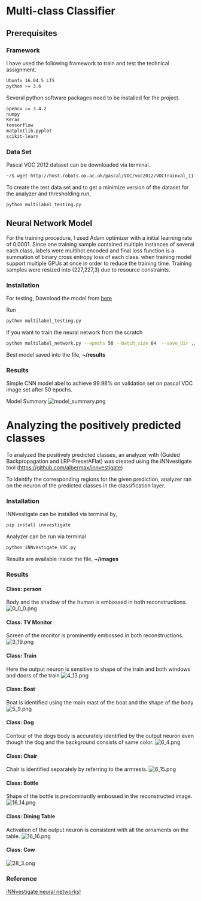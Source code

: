 # Multi-class Classifier

## Prerequisites
### Framework
I have used the following framework to train and test the technical assignment.
```bash
Ubuntu 16.04.5 LTS
python >= 3.6
```
Several python software packages need to be installed for the project.
```bash
opencv >= 3.4.2
numpy
Keras
tensorflow
matplotlib.pyplot
scikit-learn
```
### Data Set
Pascal VOC 2012 dataset can be downloaded via terminal.
```bash
~/$ wget http://host.robots.ox.ac.uk/pascal/VOC/voc2012/VOCtrainval_11-May-2012.tar
```
To create the test data set and to get a minimize version of the dataset for the analyzer and thresholding run,
```bash
python multilabel_testing.py
```
## Neural Network Model

For the training procedure, I used Adam optimizer with a initial learning rate of 0.0001. Since one training sample contained multiple instances of several each class, labels were multihot encoded and final loss function is a summation of binary cross entropy loss of each class. when training model support multiple GPUs at once in order to reduce the training time. Training samples were resized into (227,227,3) due to resource constraints.

### Installation

For testing, 
Download the model from [here](https://uniofmora-my.sharepoint.com/:u:/g/personal/140247b_uom_lk/EfuLWiBJx7FHg39l1O2zdcQB5nP0rFoIwPRJkQTqdIlTLQ?e=2Xkskb)

Run
```bash
python multilabel_testing.py
```
If you want to train the neural network from the scratch

```bash
python multilabel_network.py --epochs 50 --batch_size 64  --save_dir ./results
```
Best model saved into the file, **~/results**
### Results

Simple CNN model abel to achieve 99.98% on validation set on pascal VOC image set after 50 epochs.

Model Summary
![model_summary.png](https://www.dropbox.com/s/2lh2ee3p0lnt0ow/model_summary.png?dl=0&raw=1)

# Analyzing the positively predicted classes

To analyzed the positively predicted classes, an analyzer with (Guided Backpropagation and LRP-PresetAFlat) was created using the iNNvestigate tool (https://github.com/albermax/innvestigate)

To identify the corresponding regions for the given prediction, analyzer ran on the neuron of the predicted classes in the classification layer.
### Installation
iNNvestigate can be installed via terminal by,
```bash
pip install innvestigate
```

Analyzer can be run via terminal
```bash
python iNNvestigate_VOC.py
```
Results are available inside the file, **~/images**
### Results
#### Class: person
Body and the shadow of the human is embossed in both reconstructions.
![0_0_0.png](https://www.dropbox.com/s/3erquhakqlb21h7/0_0_0.png?dl=0&raw=1)

#### Class: TV Monitor
Screen of the monitor is prominently embossed in both reconstructions.
![3_19.png](https://www.dropbox.com/s/zxca9cykdnm3ah2/3_19.png?dl=0&raw=1)

#### Class: Train
Here the output neuron is sensitive to shape of the train and both windows and doors of the train
![4_13.png](https://www.dropbox.com/s/9k6c0y49gqdteu4/4_13.png?dl=0&raw=1)

#### Class: Boat
Boat is identified using the main mast of the boat and the shape of the body
![5_9.png](https://www.dropbox.com/s/4h5omcr0p92bu22/5_9.png?dl=0&raw=1)

#### Class: Dog
Contour of the dogs body is accurately identified by the output neuron even though the dog and the background consists of same color.
![6_4.png](https://www.dropbox.com/s/yqd5a2ltkbpcwz5/6_4.png?dl=0&raw=1)

#### Class: Chair
Chair is identified separately by referring to the armrests.
![6_15.png](https://www.dropbox.com/s/3vj5zfugouafgv8/6_15.png?dl=0&raw=1)

#### Class: Bottle
Shape of the bottle is predominantly embossed in the reconstructed image.
![16_14.png](https://www.dropbox.com/s/kch46v1xqh6j68p/16_14.png?dl=0&raw=1)

#### Class: Dining Table
Activation of the output neuron is consistent with all the ornaments on the table. 
![16_16.png](https://www.dropbox.com/s/ru1ft3modoy9mep/16_16.png?dl=0&raw=1)

#### Class: Cow

![28_3.png](https://www.dropbox.com/s/zjudxq5rvenga1t/28_3.png?dl=0&raw=1)

### Reference
[iNNvestigate neural networks!](https://github.com/albermax/innvestigate)














